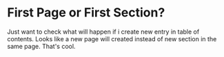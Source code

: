 # First Page or First Section?

Just want to check what will happen if i create new entry in table of contents. 
Looks like a new page will created instead of new section in the same page. That's cool.